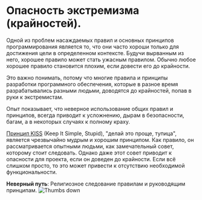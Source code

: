 # Опасность экстремизма (крайностей). #

Одной из проблем насаждаемых правил и основных принципов программирования является то, что они часто хороши только для достижения цели в определенном контексте. Будучи вырванным из него, хорошее правило может стать ужасным правилом. Обычно любое хорошее правило становится плохим, если довести его до крайности.

Это важно понимать, потому что многие правила и принципы разработки программного обеспечения, которые в разное время разрабатывались разными людьми, доводятся до крайностей, попав в руки к экстремистам.

Опыт показывает, что неверное использование общих правил и принципов, всегда приводит к усложнению, дырам в безопасности, багам, а в некоторых случаях к полному краху.

[Принцип KISS](https://en.wikipedia.org/wiki/KISS_principle) (Keep It Simple, Stupid), "делай это проще, тупица", является чрезвычайно мудрым и хорошим принципом. Как правило, он рассматривается опытными людьми, как замечательный совет, которому стоит следовать. Однако даже этот совет приводит к опасности для проекта, если он доведен до крайности. Если всё слишком просто, то это может привести к отсутствию необходимой функциональности.

**Неверный путь**: Религиозное следование правилам и руководящим принципам. ![Thumbs down](/img/thumbs-down.png)
